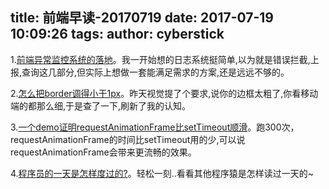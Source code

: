 title: 前端早读-20170719
date: 2017-07-19 10:09:26
tags:
author: cyberstick
---
1.[前端异常监控系统的落地](https://zhuanlan.zhihu.com/p/26085642)。我一开始想的日志系统挺简单,以为就是错误拦截,上报,查询这几部分,但实际上想做一套能满足需求的方案,还是远远不够的。

2.[怎么把border调得小于1px](https://stackoverflow.com/questions/13891177/css-border-less-than-1px)。昨天视觉提了个要求,说你的边框太粗了,你看移动端的都那么细,于是查了一下,刷新了我的认知。

3.[一个demo证明requestAnimationFrame比setTimeout顺滑](http://jsfiddle.net/calpo/H7EEE/)。跑300次，requestAnimationFrame的时间比setTimeout用的少,可以说requestAnimationFrame会带来更流畅的效果。

4.[程序员的一天是怎样度过的?](https://gold.xitu.io/entry/596baa315188254b7c41864c/detail)。轻松一刻..看看其他程序猿是怎样读过一天的~